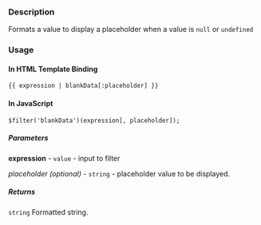 ### Description
Formats a value to display a placeholder when a value is `null` or `undefined`




### Usage

#### In HTML Template Binding
```
{{ expression | blankData[:placeholder] }}
```



#### In JavaScript
```
$filter('blankData')(expression[, placeholder]);
```



##### Parameters
**expression** - `value` - input to filter

_placeholder (optional)_ - `string` - placeholder value to be displayed.


##### Returns
`string`  Formatted string.